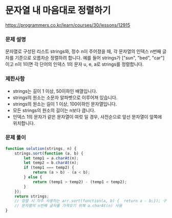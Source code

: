 # 문자열 내 마음대로 정렬하기

https://programmers.co.kr/learn/courses/30/lessons/12915

### 문제 설명

문자열로 구성된 리스트 strings와, 정수 n이 주어졌을 때, 각 문자열의 인덱스 n번째 글자를 기준으로 오름차순 정렬하려 합니다. 예를 들어 strings가 ["sun", "bed", "car"]이고 n이 1이면 각 단어의 인덱스 1의 문자 u, e, a로 strings를 정렬합니다.

### 제한사항

- strings는 길이 1 이상, 50이하인 배열입니다.
- strings의 원소는 소문자 알파벳으로 이루어져 있습니다.
- strings의 원소는 길이 1 이상, 100이하인 문자열입니다.
- 모든 strings의 원소의 길이는 n보다 큽니다.
- 인덱스 1의 문자가 같은 문자열이 여럿 일 경우, 사전순으로 앞선 문자열이 앞쪽에 위치합니다.

### 문제 풀이

```jsx
function solution(strings, n) {
	strings.sort(function (a, b) {
		let temp1 = a.charAt(n);
		let temp2 = b.charAt(n);
		if (temp1 === temp2) {
			return (a > b) - (a < b);
		} else {
			return (temp1 > temp2) - (temp1 < temp2);
		}
	});
	return strings;
	// 정렬 시 자주 사용하는 arr.sort(function(a, b) {  return a - b;}); 구문을 응용
	// 문자열의 n번째 글자를 가져오기 위해 a.charAt(n) 사용
}
```
